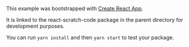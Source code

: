 This example was bootstrapped with [Create React App](https://github.com/facebook/create-react-app).

It is linked to the react-scratch-code package in the parent directory for development purposes.

You can run `yarn install` and then `yarn start` to test your package.
